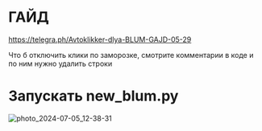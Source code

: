 # ГАЙД
https://telegra.ph/Avtoklikker-dlya-BLUM-GAJD-05-29


Что б отключить клики по заморозке, смотрите комментарии в коде и по ним нужно удалить строки

# Запускать new_blum.py

![photo_2024-07-05_12-38-31](https://github.com/meKryztal/Blum-clicker/assets/47853767/b21dec10-e17b-4940-86be-86be1eaca5c7)
